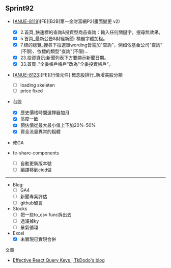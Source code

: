 ## Sprint92
*  \[[ANUE-8119](https://cnyesrd.atlassian.net/browse/ANUE-8119)\][FE][B2B]第一金財富網P2(畫面變更 v2)
	* [x] 2.首頁_快速標的查詢&投資型商品查詢：輸入任何關鍵字，搜尋無效果。
	* [x] 5.首頁_最新公告&財經新聞: 標題字體加粗。
	* [x] 7.標的總覽_搜尋下拉選單wording皆需加"查詢"，例如依基金公司"查詢"(不限)、依標的類型"查詢"(不限)...
	* [x] 23.投資資訊:新聞列表下方要顯示新聞日期。
	* [x] 33.首頁_"全委帳戶帳戶"改為"全委投資帳戶"。
* \[[ANUE-8123](https://cnyesrd.atlassian.net/browse/ANUE-8123)\][FE][行情元件] 概念股排行_新增美股分類
	* [ ] loading skeleten
	* [ ] price fixed
* 台股
	* [x] 歷史價格時間選擇器加月
	* [x] 高度一致
	* [x] 預估價從最大最小值上下加20%-50%
	* [x] 資金流量異常的粗體
*  修GA

*  fe-share-components
	* [ ] 自動更新版本號
	* [ ] 編譯移到cicd做

 ---
 
 * Blog: 
	* [ ] GA4
	* [ ] 新聞專案評估
	* [ ] github留言
*  Stocks
	* [ ] 把一些to_csv func拆出去
	* [ ] 過濾掉ky
	* [ ] 景氣循環
*  Excel
	* [x] 未實現已實現合併

文章
 * [Effective React Query Keys | TkDodo's blog](https://tkdodo.eu/blog/effective-react-query-keys#colocate)